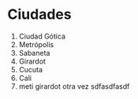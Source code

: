 # Ciudades

1. Ciudad Gótica
2. Metrópolis
3. Sabaneta
4. Girardot
5. Cucuta
6. Cali
7. meti girardot otra vez
sdfasdfasdf